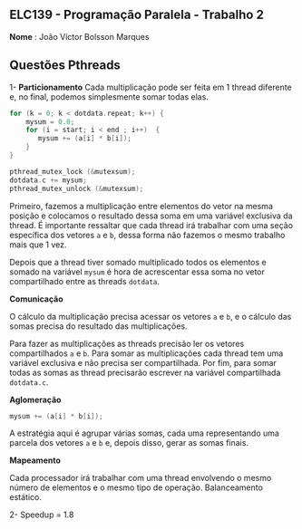 ## ELC139 - Programação Paralela - Trabalho 2
**Nome** : João Víctor Bolsson Marques

## Questões Pthreads
1- 
**Particionamento**
Cada multiplicação pode ser feita em 1 thread diferente e, no final, podemos simplesmente somar todas elas.

```c
for (k = 0; k < dotdata.repeat; k++) {
    mysum = 0.0;
    for (i = start; i < end ; i++)  {
       mysum += (a[i] * b[i]);
    }
}

pthread_mutex_lock (&mutexsum);
dotdata.c += mysum;
pthread_mutex_unlock (&mutexsum);
```

Primeiro, fazemos a multiplicação entre elementos do vetor na mesma posição e colocamos o resultado dessa soma em uma variável exclusiva da thread. É importante ressaltar que cada thread irá trabalhar com uma seção específica dos vetores `a` e `b`, dessa forma não fazemos o mesmo trabalho mais que 1 vez.

Depois que a thread tiver somado multiplicado todos os elementos e somado na variável `mysum` é hora de acrescentar essa soma no vetor compartilhado entre as threads `dotdata`.

**Comunicação**

O cálculo da multiplicação precisa acessar os vetores `a` e `b`, e o cálculo das somas precisa do resultado das multiplicações.

Para fazer as multiplicações as threads precisão ler os vetores compartilhados `a` e `b`. Para somar as multiplicações cada thread tem uma variável exclusiva e não precisa ser compartilhada. Por fim, para somar todas as somas as thread precisarão escrever na variável compartilhada `dotdata.c`.

**Aglomeração**

```c
mysum += (a[i] * b[i]);
```

A estratégia aqui é agrupar várias somas, cada uma representando uma parcela dos vetores `a` e `b` e, depois disso, gerar as somas finais.

**Mapeamento**

Cada processador irá trabalhar com uma thread envolvendo o mesmo número de elementos e o mesmo tipo de operação. Balanceamento estático.

2-  Speedup = 1.8